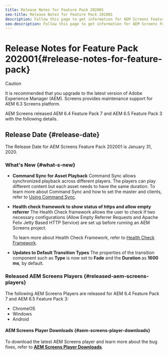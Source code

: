 ```yaml
---
title: Release Notes for Feature Pack 202001
seo-title: Release Notes for Feature Pack 202001
description: Follow this page to get information for AEM Screens Feature Pack 202001 released on January 31, 2020.
seo-description: Follow this page to get information for AEM Screens Feature Pack 202001 released on January 31, 2020.
---
```


# Release Notes for Feature Pack 202001{#release-notes-for-feature-pack}

>[!CAUTION]
>
>It is recommended that you upgrade to the latest version of Adobe Experience Manager (AEM). Screens provides maintenance support for AEM 6.3 Screens platform.

AEM Screens released AEM 6.4 Feature Pack 7 and AEM 6.5 Feature Pack 3 with the following details.

## Release Date {#release-date}

The Release Date for AEM Screens Feature Pack 202001 is January 31, 2020.

### What's New {#what-s-new}

* **Command Sync for Asset Playback**
Command Sync allows synchronized playback across different players. The players can play different content but each asset needs to have the same duration.
   To learn more about Command Sync and how to set the master and clients, refer to [Using Command Sync](using-command-sync.md).

* **Health check framework to show status of https and allow empty referrer**
The Health Check framework allows the user to check if two necessary configurations (Allow Empty Referrer Requests and Apache Felix Jetty Based HTTP Service) are set up before running an AEM Screens project. 

   To learn more about Health Check Framework, refer to [Health Check Framework](/help/user-guide/configuring-screens-introduction.md#health-check-framework).

* **Updates to Default Transition Types**
The properties of the transition component such as **Type** is now set to **Fade** and the **Duration** as **1600 ms**, by default.


### Released AEM Screens Players {#released-aem-screens-players}

The following AEM Screens Players are released for AEM 6.4 Feature Pack 7 and AEM 6.5 Feature Pack 3:

* ChromeOS
* Windows
* Android

#### AEM Screens Player Downloads  {#aem-screens-player-downloads}

To download the latest AEM Screens player and learn more about the bug fixes, refer to [**AEM Screens Player Downloads**](https://download.macromedia.com/screens/).
